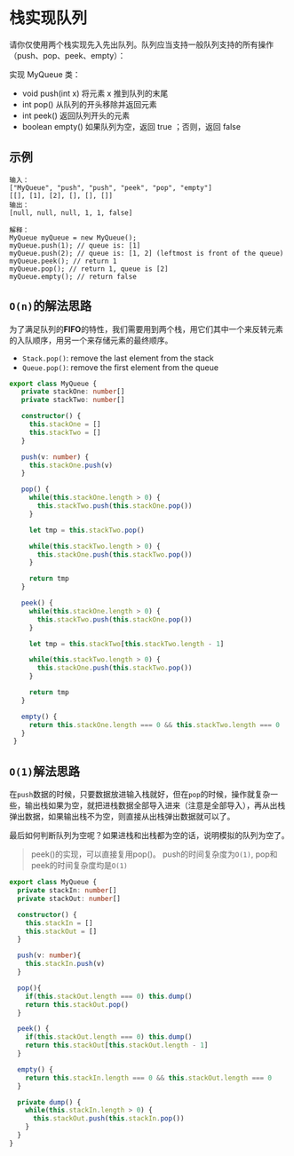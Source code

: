 # 栈实现队列

请你仅使用两个栈实现先入先出队列。队列应当支持一般队列支持的所有操作（push、pop、peek、empty）：

实现 MyQueue 类：

* void push(int x) 将元素 x 推到队列的末尾
* int pop() 从队列的开头移除并返回元素
* int peek() 返回队列开头的元素
* boolean empty() 如果队列为空，返回 true ；否则，返回 false


## 示例

```
输入：
["MyQueue", "push", "push", "peek", "pop", "empty"]
[[], [1], [2], [], [], []]
输出：
[null, null, null, 1, 1, false]

解释：
MyQueue myQueue = new MyQueue();
myQueue.push(1); // queue is: [1]
myQueue.push(2); // queue is: [1, 2] (leftmost is front of the queue)
myQueue.peek(); // return 1
myQueue.pop(); // return 1, queue is [2]
myQueue.empty(); // return false

```

## `O(n)`的解法思路

为了满足队列的**FIFO**的特性，我们需要用到两个栈，用它们其中一个来反转元素的入队顺序，用另一个来存储元素的最终顺序。

* `Stack.pop()`: remove the last element from the stack
* `Queue.pop()`: remove the first element from the queue

```typescript
export class MyQueue {
   private stackOne: number[] 
   private stackTwo: number[]

   constructor() {
     this.stackOne = []
     this.stackTwo = []
   }

   push(v: number) {
     this.stackOne.push(v)
   }

   pop() {
     while(this.stackOne.length > 0) {
       this.stackTwo.push(this.stackOne.pop())
     }

     let tmp = this.stackTwo.pop()

     while(this.stackTwo.length > 0) {
       this.stackOne.push(this.stackTwo.pop())
     }

     return tmp
   }

   peek() {
     while(this.stackOne.length > 0) {
       this.stackTwo.push(this.stackOne.pop())
     }

     let tmp = this.stackTwo[this.stackTwo.length - 1]

     while(this.stackTwo.length > 0) {
       this.stackOne.push(this.stackTwo.pop())
     }

     return tmp
   }

   empty() {
     return this.stackOne.length === 0 && this.stackTwo.length === 0
   }
 }

```

## `O(1)`解法思路
在`push`数据的时候，只要数据放进输入栈就好，但在`pop`的时候，操作就复杂一些，输出栈如果为空，就把进栈数据全部导入进来（注意是全部导入），再从出栈弹出数据，如果输出栈不为空，则直接从出栈弹出数据就可以了。

最后如何判断队列为空呢？如果进栈和出栈都为空的话，说明模拟的队列为空了。

> peek()的实现，可以直接复用pop()。
> push的时间复杂度为`O(1)`, pop和peek的时间复杂度均是`O(1)`

```typescript
export class MyQueue {
  private stackIn: number[] 
  private stackOut: number[]

  constructor() {
    this.stackIn = []
    this.stackOut = []
  }

  push(v: number){
    this.stackIn.push(v)
  }

  pop(){
    if(this.stackOut.length === 0) this.dump()  
    return this.stackOut.pop()
  }

  peek() {
    if(this.stackOut.length === 0) this.dump() 
    return this.stackOut[this.stackOut.length - 1]
  }

  empty() {
    return this.stackIn.length === 0 && this.stackOut.length === 0
  }

  private dump() {
    while(this.stackIn.length > 0) {
      this.stackOut.push(this.stackIn.pop())
    }
  }
}
```

